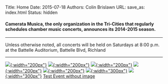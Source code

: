 Title: Home 
Date: 2015-07-18
Authors: Colin Brislawn
URL:
save_as: index.html 
Status: hidden

<!-- # Chamber Music for the Tri-Cities -->

#### Camerata Musica, the only organization in the Tri-Cities that regularly schedules chamber music concerts, announces its 2014-2015 season.

---

Unless otherwise noted, all concerts will be held on Saturdays at 8:00 p.m. at the Battelle Auditorium, Battelle Blvd, Richland

---

<!-- using relative links here for ease-->
[![ ]({filename}/images/Brasil200.png){:width="200px"}](brasil-guitar-duo.html)
[![ ]({filename}/images/OnyxMerge200.jpg){:width="200px"}](onyx-chamber-players.html)
[![ ]({filename}/images/BSandF200.jpg){:width="200px"}](byron-schenkman-friends.html)
[![ ]({filename}/images/JeffreySavage200.jpg){:width="200px"}](jeffrey-savage-piano.html)
[![ ]({filename}/images/Auryn200.jpg){:width="200px"}](auryn-quartet.html)
[![ ]({filename}/images/Merge400.jpg){:width="300px"}](blue-moon-trio-buxtehude-the-fantastic-style.html)
[![ ]({filename}/images/SeattleBaroque300.jpg){:width="300px"}](seattle-baroque-orchestra.html)
[Test Event without image](brasil-guitar-test.html)